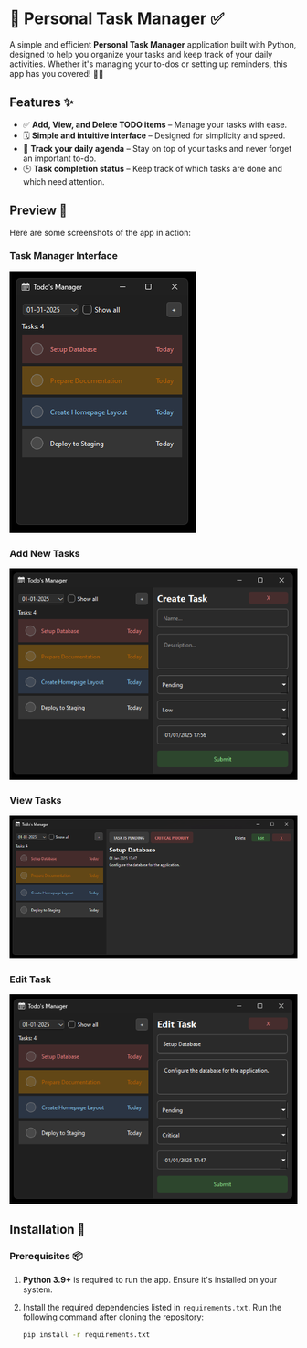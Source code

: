 # 📅 Personal Task Manager ✅

A simple and efficient **Personal Task Manager** application built with Python, designed to help you organize your tasks and keep track of your daily activities. Whether it's managing your to-dos or setting up reminders, this app has you covered! 📝🎯

## Features ✨

- ✅ **Add, View, and Delete TODO items** – Manage your tasks with ease.
- 🗓️ **Simple and intuitive interface** – Designed for simplicity and speed.
- 📅 **Track your daily agenda** – Stay on top of your tasks and never forget an important to-do.
- 🕒 **Task completion status** – Keep track of which tasks are done and which need attention.

## Preview 📸

Here are some screenshots of the app in action:

### Task Manager Interface
![Task Manager Interface](assets/prev-1.png)

### Add New Tasks
![Add New Tasks](assets/prev-2.png)

### View Tasks
![View Tasks](assets/prev-3.png)

### Edit Task
![Mark Task as Completed](assets/prev-4.png)

## Installation 🔧

### Prerequisites 📦

1. **Python 3.9+** is required to run the app. Ensure it's installed on your system.

2. Install the required dependencies listed in `requirements.txt`. Run the following command after cloning the repository:

   ```bash
   pip install -r requirements.txt